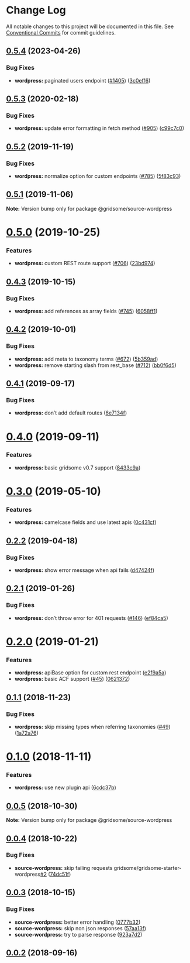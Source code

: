 # Change Log

All notable changes to this project will be documented in this file.
See [Conventional Commits](https://conventionalcommits.org) for commit guidelines.

## [0.5.4](https://github.com/gridsome/gridsome/tree/master/packages/source-wordpress/compare/@gridsome/source-wordpress@0.5.3...@gridsome/source-wordpress@0.5.4) (2023-04-26)


### Bug Fixes

* **wordpress:** paginated users endpoint ([#1405](https://github.com/gridsome/gridsome/tree/master/packages/source-wordpress/issues/1405)) ([3c0eff6](https://github.com/gridsome/gridsome/tree/master/packages/source-wordpress/commit/3c0eff6cfe69b12fc2922aaecc7964d33d75451e))





## [0.5.3](https://github.com/gridsome/gridsome/tree/master/packages/source-wordpress/compare/@gridsome/source-wordpress@0.5.2...@gridsome/source-wordpress@0.5.3) (2020-02-18)


### Bug Fixes

* **wordpress:** update error formatting in fetch method ([#905](https://github.com/gridsome/gridsome/tree/master/packages/source-wordpress/issues/905)) ([c99c7c0](https://github.com/gridsome/gridsome/tree/master/packages/source-wordpress/commit/c99c7c0e252f294f2f1f9b7d8df5122dd62b27aa))





## [0.5.2](https://github.com/gridsome/gridsome/tree/master/packages/source-wordpress/compare/@gridsome/source-wordpress@0.5.1...@gridsome/source-wordpress@0.5.2) (2019-11-19)


### Bug Fixes

* **wordpress:** normalize option for custom endpoints ([#785](https://github.com/gridsome/gridsome/tree/master/packages/source-wordpress/issues/785)) ([5f83c93](https://github.com/gridsome/gridsome/tree/master/packages/source-wordpress/commit/5f83c93))





## [0.5.1](https://github.com/gridsome/gridsome/tree/master/packages/source-wordpress/compare/@gridsome/source-wordpress@0.5.0...@gridsome/source-wordpress@0.5.1) (2019-11-06)

**Note:** Version bump only for package @gridsome/source-wordpress





# [0.5.0](https://github.com/gridsome/gridsome/tree/master/packages/source-wordpress/compare/@gridsome/source-wordpress@0.4.3...@gridsome/source-wordpress@0.5.0) (2019-10-25)


### Features

* **wordpress:** custom REST route support ([#706](https://github.com/gridsome/gridsome/tree/master/packages/source-wordpress/issues/706)) ([23bd974](https://github.com/gridsome/gridsome/tree/master/packages/source-wordpress/commit/23bd974))





## [0.4.3](https://github.com/gridsome/gridsome/tree/master/packages/source-wordpress/compare/@gridsome/source-wordpress@0.4.2...@gridsome/source-wordpress@0.4.3) (2019-10-15)


### Bug Fixes

* **wordpress:** add references as array fields ([#745](https://github.com/gridsome/gridsome/tree/master/packages/source-wordpress/issues/745)) ([6058ff1](https://github.com/gridsome/gridsome/tree/master/packages/source-wordpress/commit/6058ff1))





## [0.4.2](https://github.com/gridsome/gridsome/tree/master/packages/source-wordpress/compare/@gridsome/source-wordpress@0.4.1...@gridsome/source-wordpress@0.4.2) (2019-10-01)


### Bug Fixes

* **wordpress:** add meta to taxonomy terms ([#672](https://github.com/gridsome/gridsome/tree/master/packages/source-wordpress/issues/672)) ([5b359ad](https://github.com/gridsome/gridsome/tree/master/packages/source-wordpress/commit/5b359ad))
* **wordpress:** remove starting slash from rest_base ([#712](https://github.com/gridsome/gridsome/tree/master/packages/source-wordpress/issues/712)) ([bb0f6d5](https://github.com/gridsome/gridsome/tree/master/packages/source-wordpress/commit/bb0f6d5))





## [0.4.1](https://github.com/gridsome/gridsome/tree/master/packages/source-wordpress/compare/@gridsome/source-wordpress@0.4.0...@gridsome/source-wordpress@0.4.1) (2019-09-17)


### Bug Fixes

* **wordpress:** don’t add default routes ([6e7134f](https://github.com/gridsome/gridsome/tree/master/packages/source-wordpress/commit/6e7134f))





# [0.4.0](https://github.com/gridsome/gridsome/tree/master/packages/source-wordpress/compare/@gridsome/source-wordpress@0.3.0...@gridsome/source-wordpress@0.4.0) (2019-09-11)


### Features

* **wordpress:** basic gridsome v0.7 support ([8433c9a](https://github.com/gridsome/gridsome/tree/master/packages/source-wordpress/commit/8433c9a))





# [0.3.0](https://github.com/gridsome/gridsome/tree/master/packages/source-wordpress/compare/@gridsome/source-wordpress@0.2.2...@gridsome/source-wordpress@0.3.0) (2019-05-10)


### Features

* **wordpress:** camelcase fields and use latest apis ([0c431cf](https://github.com/gridsome/gridsome/tree/master/packages/source-wordpress/commit/0c431cf))





## [0.2.2](https://github.com/gridsome/gridsome/tree/master/packages/source-wordpress/compare/@gridsome/source-wordpress@0.2.1...@gridsome/source-wordpress@0.2.2) (2019-04-18)


### Bug Fixes

* **wordpress:** show error message when api fails ([d47424f](https://github.com/gridsome/gridsome/tree/master/packages/source-wordpress/commit/d47424f))





<a name="0.2.1"></a>
## [0.2.1](https://github.com/gridsome/gridsome/tree/master/packages/source-wordpress/compare/@gridsome/source-wordpress@0.2.0...@gridsome/source-wordpress@0.2.1) (2019-01-26)


### Bug Fixes

* **wordpress:** don’t throw error for 401 requests ([#146](https://github.com/gridsome/gridsome/tree/master/packages/source-wordpress/issues/146)) ([ef84ca5](https://github.com/gridsome/gridsome/tree/master/packages/source-wordpress/commit/ef84ca5))





<a name="0.2.0"></a>
# [0.2.0](https://github.com/gridsome/gridsome/tree/master/packages/source-wordpress/compare/@gridsome/source-wordpress@0.1.1...@gridsome/source-wordpress@0.2.0) (2019-01-21)


### Features

* **wordpress:** apiBase option for custom rest endpoint ([e2f9a5a](https://github.com/gridsome/gridsome/tree/master/packages/source-wordpress/commit/e2f9a5a))
* **wordpress:** basic ACF support ([#45](https://github.com/gridsome/gridsome/tree/master/packages/source-wordpress/issues/45)) ([0621372](https://github.com/gridsome/gridsome/tree/master/packages/source-wordpress/commit/0621372))





<a name="0.1.1"></a>
## [0.1.1](https://github.com/gridsome/gridsome/compare/@gridsome/source-wordpress@0.1.0...@gridsome/source-wordpress@0.1.1) (2018-11-23)


### Bug Fixes

* **wordpress:** skip missing types when referring taxonomies ([#49](https://github.com/gridsome/gridsome/issues/49)) ([1a72a76](https://github.com/gridsome/gridsome/commit/1a72a76))


<a name="0.1.0"></a>
# [0.1.0](https://github.com/gridsome/gridsome/compare/@gridsome/source-wordpress@0.0.5...@gridsome/source-wordpress@0.1.0) (2018-11-11)


### Features

* **wordpress:** use new plugin api ([6cdc37b](https://github.com/gridsome/gridsome/commit/6cdc37b))


<a name="0.0.5"></a>
## [0.0.5](https://github.com/gridsome/gridsome/compare/@gridsome/source-wordpress@0.0.4...@gridsome/source-wordpress@0.0.5) (2018-10-30)

**Note:** Version bump only for package @gridsome/source-wordpress


<a name="0.0.4"></a>
## [0.0.4](https://github.com/gridsome/gridsome/compare/@gridsome/source-wordpress@0.0.3...@gridsome/source-wordpress@0.0.4) (2018-10-22)


### Bug Fixes

* **source-wordpress:** skip failing requests gridsome/gridsome-starter-wordpress[#2](https://github.com/gridsome/gridsome/issues/2) ([74dc51f](https://github.com/gridsome/gridsome/commit/74dc51f))


<a name="0.0.3"></a>
## [0.0.3](https://github.com/gridsome/gridsome/compare/142896c2454016dc989a7872faffec7263fc658c...@gridsome/source-wordpress@0.0.3) (2018-10-15)


### Bug Fixes

* **source-wordpress:** better error handling ([0777b32](https://github.com/gridsome/gridsome/commit/0777b32))
* **source-wordpress:** skip non json responses ([57aa13f](https://github.com/gridsome/gridsome/commit/57aa13f))
* **source-wordpress:** try to parse response ([923a7d2](https://github.com/gridsome/gridsome/commit/923a7d2))



<a name="0.0.2"></a>
## [0.0.2](https://github.com/gridsome/gridsome/compare/142896c2454016dc989a7872faffec7263fc658c...@gridsome/source-wordpress@0.0.3) (2018-09-16)
